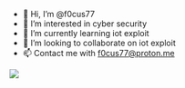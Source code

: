 - 👋 Hi, I’m @f0cus77
- 👀 I’m interested in cyber security
- 🌱 I’m currently learning iot exploit
- 💞️ I’m looking to collaborate on iot exploit
- 📫 Contact me with f0cus77@proton.me

<!---
f0cus77/f0cus77 is a ✨ special ✨ repository because its `README.md` (this file) appears on your GitHub profile.
You can click the Preview link to take a look at your changes.
--->

<img src="https://github-readme-stats-sigma-five.vercel.app/api?username=f0cus77&show_icons=true&theme=radical&title_color=8E2DE2&text_color=fff&icon_color=8E2DE2">
<img src='https://profile-counter.glitch.me/f0cus77/count.svg' width='0px'>
